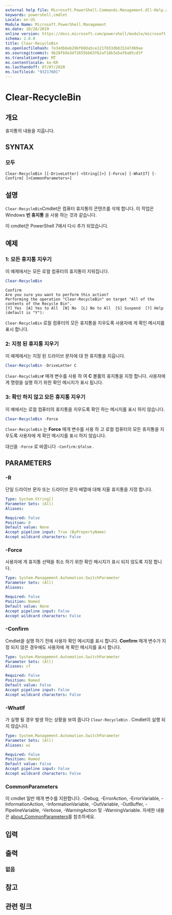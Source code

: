 ```yaml
---
external help file: Microsoft.PowerShell.Commands.Management.dll-Help.xml
keywords: powershell,cmdlet
Locale: en-US
Module Name: Microsoft.PowerShell.Management
ms.date: 10/28/2019
online version: https://docs.microsoft.com/powershell/module/microsoft.powershell.management/clear-recyclebin?view=powershell-7.1&WT.mc_id=ps-gethelp
schema: 2.0.0
title: Clear-RecycleBin
ms.openlocfilehash: 7e34db6eb29bf60da5ce1217653db815347d69ae
ms.sourcegitcommit: 9b28fb9a3d72655bb63f62af18b3a5af6a05cd3f
ms.translationtype: MT
ms.contentlocale: ko-KR
ms.lasthandoff: 07/07/2020
ms.locfileid: "93217601"
---
```

# Clear-RecycleBin

## 개요
휴지통의 내용을 지웁니다.

## SYNTAX

### 모두

```
Clear-RecycleBin [[-DriveLetter] <String[]>] [-Force] [-WhatIf] [-Confirm] [<CommonParameters>]
```

## 설명

`Clear-RecycleBin`Cmdlet은 컴퓨터 휴지통의 콘텐츠를 삭제 합니다. 이 작업은 Windows **빈 휴지통** 을 사용 하는 것과 같습니다.

이 cmdlet은 PowerShell 7에서 다시 추가 되었습니다.

## 예제

### 1: 모든 휴지통 지우기

이 예제에서는 모든 로컬 컴퓨터의 휴지통이 지워집니다.

```powershell
Clear-RecycleBin
```

```Output
Confirm
Are you sure you want to perform this action?
Performing the operation "Clear-RecycleBin" on target "All of the contents of the Recycle Bin".
[Y] Yes  [A] Yes to All  [N] No  [L] No to All  [S] Suspend  [?] Help (default is "Y"):
```

`Clear-RecycleBin` 로컬 컴퓨터의 모든 휴지통을 지우도록 사용자에 게 확인 메시지를 표시 합니다.

### 2: 지정 된 휴지통 지우기

이 예제에서는 지정 된 드라이브 문자에 대 한 휴지통을 지웁니다.

```powershell
Clear-RecycleBin -DriveLetter C
```

`Clear-RecycleBin`**r** 매개 변수를 사용 하 여 **C** 볼륨의 휴지통을 지정 합니다. 사용자에 게 명령을 실행 하기 위한 확인 메시지가 표시 됩니다.

### 3: 확인 하지 않고 모든 휴지통 지우기

이 예에서는 로컬 컴퓨터의 휴지통을 지우도록 확인 하는 메시지를 표시 하지 않습니다.

```powershell
Clear-RecycleBin -Force
```

`Clear-RecycleBin` 는 **Force** 매개 변수를 사용 하 고 로컬 컴퓨터의 모든 휴지통을 지우도록 사용자에 게 확인 메시지를 표시 하지 않습니다.

대신을 `-Force` 로 바꿉니다 `-Confirm:$false` .

## PARAMETERS

### -R

단일 드라이브 문자 또는 드라이브 문자 배열에 대해 지울 휴지통을 지정 합니다.

```yaml
Type: System.String[]
Parameter Sets: (All)
Aliases:

Required: False
Position: 0
Default value: None
Accept pipeline input: True (ByPropertyName)
Accept wildcard characters: False
```

### -Force

사용자에 게 휴지통 선택을 취소 하기 위한 확인 메시지가 표시 되지 않도록 지정 합니다.

```yaml
Type: System.Management.Automation.SwitchParameter
Parameter Sets: (All)
Aliases:

Required: False
Position: Named
Default value: None
Accept pipeline input: False
Accept wildcard characters: False
```

### -Confirm

Cmdlet을 실행 하기 전에 사용자 확인 메시지를 표시 합니다. **Confirm** 매개 변수가 지정 되지 않은 경우에도 사용자에 게 확인 메시지를 표시 합니다.

```yaml
Type: System.Management.Automation.SwitchParameter
Parameter Sets: (All)
Aliases: cf

Required: False
Position: Named
Default value: False
Accept pipeline input: False
Accept wildcard characters: False
```

### -WhatIf

가 실행 될 경우 발생 하는 상황을 보여 줍니다 `Clear-RecycleBin` . Cmdlet이 실행 되지 않습니다.

```yaml
Type: System.Management.Automation.SwitchParameter
Parameter Sets: (All)
Aliases: wi

Required: False
Position: Named
Default value: False
Accept pipeline input: False
Accept wildcard characters: False
```

### CommonParameters

이 cmdlet 일반 매개 변수를 지원합니다. -Debug, -ErrorAction, -ErrorVariable, -InformationAction, -InformationVariable, -OutVariable, -OutBuffer, -PipelineVariable, -Verbose, -WarningAction 및 -WarningVariable. 자세한 내용은 [about_CommonParameters](https://go.microsoft.com/fwlink/?LinkID=113216)를 참조하세요.

## 입력

## 출력

### 없음

## 참고

## 관련 링크

